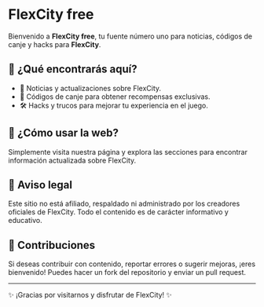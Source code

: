 # FlexCity free

Bienvenido a **FlexCity free**, tu fuente número uno para noticias, códigos de canje y hacks para **FlexCity**.

## 📌 ¿Qué encontrarás aquí?
- 📰 Noticias y actualizaciones sobre FlexCity.
- 🎁 Códigos de canje para obtener recompensas exclusivas.
- 🛠️ Hacks y trucos para mejorar tu experiencia en el juego.

## 🚀 ¿Cómo usar la web?
Simplemente visita nuestra página y explora las secciones para encontrar información actualizada sobre FlexCity.

## 📢 Aviso legal
Este sitio no está afiliado, respaldado ni administrado por los creadores oficiales de FlexCity. Todo el contenido es de carácter informativo y educativo.

## 🤝 Contribuciones
Si deseas contribuir con contenido, reportar errores o sugerir mejoras, ¡eres bienvenido! Puedes hacer un fork del repositorio y enviar un pull request.

---
✨ ¡Gracias por visitarnos y disfrutar de FlexCity! ✨
